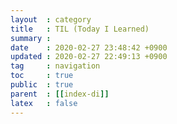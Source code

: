 ```yaml
---
layout  : category
title   : TIL (Today I Learned)
summary : 
date    : 2020-02-27 23:48:42 +0900
updated : 2020-02-27 22:49:13 +0900
tag     : navigation
toc     : true
public  : true
parent  : [[index-di]]
latex   : false
---
```

